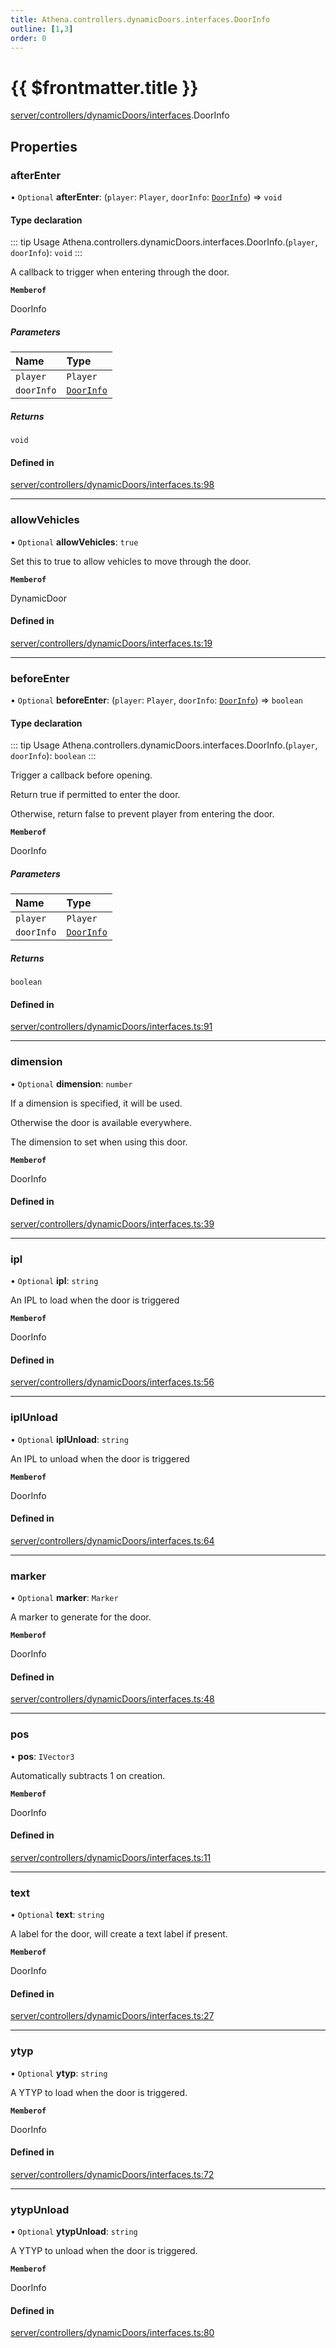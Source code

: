 ```yaml
---
title: Athena.controllers.dynamicDoors.interfaces.DoorInfo
outline: [1,3]
order: 0
---
```


# {{ $frontmatter.title }}


[server/controllers/dynamicDoors/interfaces](../modules/server_controllers_dynamicDoors_interfaces.md).DoorInfo

## Properties

### afterEnter

• `Optional` **afterEnter**: (`player`: `Player`, `doorInfo`: [`DoorInfo`](server_controllers_dynamicDoors_interfaces_DoorInfo.md)) => `void`

#### Type declaration

::: tip Usage
Athena.controllers.dynamicDoors.interfaces.DoorInfo.(`player`, `doorInfo`): `void`
:::

A callback to trigger when entering through the door.

**`Memberof`**

DoorInfo

##### Parameters

| Name | Type |
| :------ | :------ |
| `player` | `Player` |
| `doorInfo` | [`DoorInfo`](server_controllers_dynamicDoors_interfaces_DoorInfo.md) |

##### Returns

`void`

#### Defined in

[server/controllers/dynamicDoors/interfaces.ts:98](https://github.com/Stuyk/altv-athena/blob/e7d4753/src/core/server/controllers/dynamicDoors/interfaces.ts#L98)

___

### allowVehicles

• `Optional` **allowVehicles**: ``true``

Set this to true to allow vehicles to move through the door.

**`Memberof`**

DynamicDoor

#### Defined in

[server/controllers/dynamicDoors/interfaces.ts:19](https://github.com/Stuyk/altv-athena/blob/e7d4753/src/core/server/controllers/dynamicDoors/interfaces.ts#L19)

___

### beforeEnter

• `Optional` **beforeEnter**: (`player`: `Player`, `doorInfo`: [`DoorInfo`](server_controllers_dynamicDoors_interfaces_DoorInfo.md)) => `boolean`

#### Type declaration

::: tip Usage
Athena.controllers.dynamicDoors.interfaces.DoorInfo.(`player`, `doorInfo`): `boolean`
:::

Trigger a callback before opening.

Return true if permitted to enter the door.

Otherwise, return false to prevent player from entering the door.

**`Memberof`**

DoorInfo

##### Parameters

| Name | Type |
| :------ | :------ |
| `player` | `Player` |
| `doorInfo` | [`DoorInfo`](server_controllers_dynamicDoors_interfaces_DoorInfo.md) |

##### Returns

`boolean`

#### Defined in

[server/controllers/dynamicDoors/interfaces.ts:91](https://github.com/Stuyk/altv-athena/blob/e7d4753/src/core/server/controllers/dynamicDoors/interfaces.ts#L91)

___

### dimension

• `Optional` **dimension**: `number`

If a dimension is specified, it will be used.

Otherwise the door is available everywhere.

The dimension to set when using this door.

**`Memberof`**

DoorInfo

#### Defined in

[server/controllers/dynamicDoors/interfaces.ts:39](https://github.com/Stuyk/altv-athena/blob/e7d4753/src/core/server/controllers/dynamicDoors/interfaces.ts#L39)

___

### ipl

• `Optional` **ipl**: `string`

An IPL to load when the door is triggered

**`Memberof`**

DoorInfo

#### Defined in

[server/controllers/dynamicDoors/interfaces.ts:56](https://github.com/Stuyk/altv-athena/blob/e7d4753/src/core/server/controllers/dynamicDoors/interfaces.ts#L56)

___

### iplUnload

• `Optional` **iplUnload**: `string`

An IPL to unload when the door is triggered

**`Memberof`**

DoorInfo

#### Defined in

[server/controllers/dynamicDoors/interfaces.ts:64](https://github.com/Stuyk/altv-athena/blob/e7d4753/src/core/server/controllers/dynamicDoors/interfaces.ts#L64)

___

### marker

• `Optional` **marker**: `Marker`

A marker to generate for the door.

**`Memberof`**

DoorInfo

#### Defined in

[server/controllers/dynamicDoors/interfaces.ts:48](https://github.com/Stuyk/altv-athena/blob/e7d4753/src/core/server/controllers/dynamicDoors/interfaces.ts#L48)

___

### pos

• **pos**: `IVector3`

Automatically subtracts 1 on creation.

**`Memberof`**

DoorInfo

#### Defined in

[server/controllers/dynamicDoors/interfaces.ts:11](https://github.com/Stuyk/altv-athena/blob/e7d4753/src/core/server/controllers/dynamicDoors/interfaces.ts#L11)

___

### text

• `Optional` **text**: `string`

A label for the door, will create a text label if present.

**`Memberof`**

DoorInfo

#### Defined in

[server/controllers/dynamicDoors/interfaces.ts:27](https://github.com/Stuyk/altv-athena/blob/e7d4753/src/core/server/controllers/dynamicDoors/interfaces.ts#L27)

___

### ytyp

• `Optional` **ytyp**: `string`

A YTYP to load when the door is triggered.

**`Memberof`**

DoorInfo

#### Defined in

[server/controllers/dynamicDoors/interfaces.ts:72](https://github.com/Stuyk/altv-athena/blob/e7d4753/src/core/server/controllers/dynamicDoors/interfaces.ts#L72)

___

### ytypUnload

• `Optional` **ytypUnload**: `string`

A YTYP to unload when the door is triggered.

**`Memberof`**

DoorInfo

#### Defined in

[server/controllers/dynamicDoors/interfaces.ts:80](https://github.com/Stuyk/altv-athena/blob/e7d4753/src/core/server/controllers/dynamicDoors/interfaces.ts#L80)
